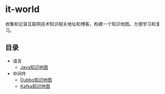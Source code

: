 # it-world
收集和记录互联网技术知识相关地址和博客，构建一个知识地图。方便学习和复习。


## 目录

- 语言
  - [Java知识地图](language/java.md) 
- 中间件
  - [Dubbo知识地图](middleware/dubbo.md)
  - [Kafka知识地图](middleware/kafka.md)

